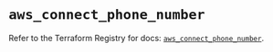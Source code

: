 # `aws_connect_phone_number`

Refer to the Terraform Registry for docs: [`aws_connect_phone_number`](https://registry.terraform.io/providers/hashicorp/aws/5.44.0/docs/resources/connect_phone_number).
